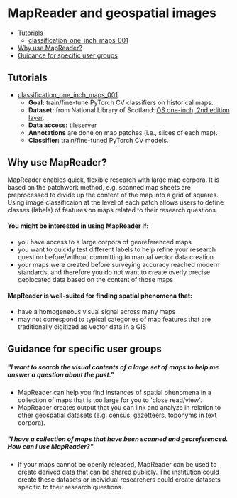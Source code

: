 # MapReader and geospatial images

- [Tutorials](#tutorials)
  - [classification_one_inch_maps_001](https://github.com/Living-with-machines/MapReader/tree/main/examples/maps/classification_one_inch_maps_001)
- [Why use MapReader?](#why-use-mapreader)
- [Guidance for specific user groups](#guidance-for-specific-user-groups)

## Tutorials

- [classification_one_inch_maps_001](https://github.com/Living-with-machines/MapReader/tree/main/examples/maps/classification_one_inch_maps_001)
  * **Goal:** train/fine-tune PyTorch CV classifiers on historical maps.
  * **Dataset:** from National Library of Scotland: [OS one-inch, 2nd edition layer](https://mapseries-tilesets.s3.amazonaws.com/1inch_2nd_ed/index.html).
  * **Data access:** tileserver
  * **Annotations** are done on map patches (i.e., slices of each map).
  * **Classifier:** train/fine-tuned PyTorch CV models.

## Why use MapReader?

MapReader enables quick, flexible research with large map corpora. It is based on the patchwork method, e.g. scanned map sheets are preprocessed to divide up the content of the map into a grid of squares. Using image classificaion at the level of each patch allows users to define classes (labels) of features on maps related to their research questions. 

#### You might be interested in using MapReader if:
- you have access to a large corpora of georeferenced maps
- you want to quickly test different labels to help refine your research question before/without committing to manual vector data creation
- your maps were created before surveying accuracy reached modern standards, and therefore you do not want to create overly precise geolocated data based on the content of those maps

#### MapReader is well-suited for finding spatial phenomena that:
- have a homogeneous visual signal across many maps 
- may not correspond to typical categories of map features that are traditionally digitized as vector data in a GIS


## Guidance for specific user groups

##### "I want to search the visual contents of a large set of maps to help me answer a question about the past."

- MapReader can help you find instances of spatial phenomena in a collection of maps that is too large for you to 'close read/view'.
- MapReader creates output that you can link and analyze in relation to other geospatial datasets (e.g. census, gazetteers, toponyms in text corpora).

##### "I have a collection of maps that have been scanned and georeferenced. How can I use MapReader?"

- If your maps cannot be openly released, MapReader can be used to create derived data that can be shared publicly. The institution could create these datasets or individual researchers could create datasets specific to their research questions.
